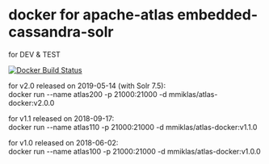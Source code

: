 # docker for apache-atlas embedded-cassandra-solr
for DEV & TEST
  
[![Docker Build Status](https://img.shields.io/docker/build/mmiklas/atlas-docker.svg?style=flat-square)](https://hub.docker.com/r/mmiklas/atlas-docker/) 

for v2.0 released on 2019-05-14 (with Solr 7.5):  
docker run --name atlas200 -p 21000:21000 -d mmiklas/atlas-docker:v2.0.0  

for v1.1 released on 2018-09-17:  
docker run --name atlas110 -p 21000:21000 -d mmiklas/atlas-docker:v1.1.0  

for v1.0 released on 2018-06-02:  
docker run --name atlas100 -p 21000:21000 -d mmiklas/atlas-docker:v1.0.0    
